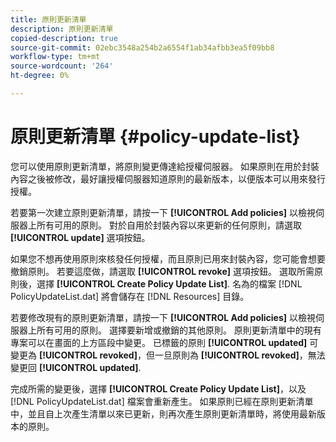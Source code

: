 ```yaml
---
title: 原則更新清單
description: 原則更新清單
copied-description: true
source-git-commit: 02ebc3548a254b2a6554f1ab34afbb3ea5f09bb8
workflow-type: tm+mt
source-wordcount: '264'
ht-degree: 0%

---
```


# 原則更新清單 {#policy-update-list}

您可以使用原則更新清單，將原則變更傳達給授權伺服器。 如果原則在用於封裝內容之後被修改，最好讓授權伺服器知道原則的最新版本，以便版本可以用來發行授權。

若要第一次建立原則更新清單，請按一下 **[!UICONTROL Add policies]** 以檢視伺服器上所有可用的原則。 對於自用於封裝內容以來更新的任何原則，請選取 **[!UICONTROL update]** 選項按鈕。

如果您不想再使用原則來核發任何授權，而且原則已用來封裝內容，您可能會想要撤銷原則。 若要這麼做，請選取 **[!UICONTROL revoke]** 選項按鈕。 選取所需原則後，選擇 **[!UICONTROL Create Policy Update List]**. 名為的檔案 [!DNL PolicyUpdateList.dat] 將會儲存在 [!DNL Resources] 目錄。

若要修改現有的原則更新清單，請按一下 **[!UICONTROL Add policies]** 以檢視伺服器上所有可用的原則。 選擇要新增或撤銷的其他原則。 原則更新清單中的現有專案可以在畫面的上方區段中變更。 已標籤的原則 **[!UICONTROL updated]** 可變更為 **[!UICONTROL revoked]**，但一旦原則為 **[!UICONTROL revoked]**，無法變更回 **[!UICONTROL updated]**.

完成所需的變更後，選擇 **[!UICONTROL Create Policy Update List]**，以及 [!DNL PolicyUpdateList.dat] 檔案會重新產生。 如果原則已經在原則更新清單中，並且自上次產生清單以來已更新，則再次產生原則更新清單時，將使用最新版本的原則。

